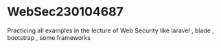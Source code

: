 # WebSec230104687
Practicing all examples in the lecture of Web Security like laravel , blade , bootstrap , some frameworks